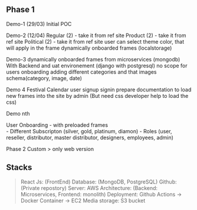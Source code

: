 Phase 1
-------
Demo-1 (29/03)
    Initial POC

Demo-2 (12/04)
    Regular (2) - take it from ref site
    Product (2) - take it from ref site
    Political (2) - take it from ref site
    user can select theme color, that will apply in the frame
    dynamically onboarded frames (localstorage)

Demo-3 
    dynamically onboarded frames from microservices (mongodb)
    With Backend and uat environement (django with postgresql)
        no scope for users onboarding
        adding different categories and that images 
            schema(category, image, date)

Demo 4
    Festival Calendar
    user signup
    signin
    prepare documentation to load new frames into the site by admin (But need css developer help to load the css)


Demo nth

User Onboarding
    - with preloaded frames  
    - Different Subscripton (silver, gold, platinum, diamon)
    - Roles (user, reseller, distributor, master distributor, designers, employees, admin)

Phase 2
Custom > only web version


Stacks
------
> React Js: (FrontEnd)
> Database: (MongoDB, PostgreSQL)
> Github: (Private repostory)
> Server: AWS 
> Architecture: (Backend: Microservices, Frontend: monolith)
> Deployment: Github Actions -> Docker Container -> EC2
> Media storage: S3 bucket
